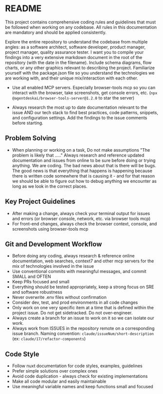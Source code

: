 # README

This project contains comprehensive coding rules and guidelines that must be followed when working on any codebase. All rules in this documentation are mandatory and should be applied consistently.

Explore the entire repository to understand the codebase from multiple angles: as a software architect, software developer, product manager, project manager, quality assurance tester. I want you to compile your findings into a very extensive markdown document in the root of the repository (with the date in the filename). Include schema diagrams, flow charts, or any other graphics relevant to describing the project. Familiarize yourself with the package.json file so you understand the technologies we are working with, and their unique mix/interaction with each other.


- Use all enabled MCP servers. Especially browser-tools mcp so you can interact with the browser, take screenshots, get console errors, etc. (`npx @agentdeskai/browser-tools-server@1.2.0` to star the server)

- Always research the most up to date documentation relevant to the issue AND our tech stack to find best practices, code patterns, snippets, and configuration settings. Add the findings to the issue comments before starting.

## Problem Solving

- When planning or working on a task, Do not make assumptions "The problem is likely that ....." Always research and reference updated documentation and issues from online to be sure before doing or trying anything. We are coding. The bad news about that is there will be bugs. The good news is that everything that happens is happening because there is written code somewhere that is causing it - and for that reason we should be able to figure out how to debug anything we encounter as long as we look in the correct places.

## Key Project Guidelines

- After making a change, always check your terminal output for issues and errors (or browser console, network, etc. via browser tools mcp)
- For front-end changes, always check the browser context, console, and screenshots using browser-tools mcp


## Git and Development Workflow

- Before doing any coding, always research & reference online documentation, web searches, context7 and other mcp servers for the mix of technologies involved in the issue
- Use conventional commits with meaningful messages, and commit SMALL and OFTEN
- Keep PRs focused and small
- Everything should be tested appropriately, keep a strong focus on SRE and software robustness
- Never overwrite .env files without confirmation
- Consider dev, test, and prod environments in all code changes
- Only work on one very specific item at a time that is defined within the project issue. Do not get sidetracked. Do not over-engineer.
- Always create a branch for an issue to work on it so we can isolate our work.
- Always work from ISSUES in the repository remote on a corresponding issue branch. Naming convention: `claude/issueNum/short-description` (ex: `claude/17/refactor-components`)

## Code Style

- Follow nuxt documentation for code styles, examples, guidelines
- Prefer simple solutions over complex ones
- Avoid code duplication - always check for existing implementations
- Make all code modular and easily maintainable
- Use meaningful variable names and keep functions small and focused
